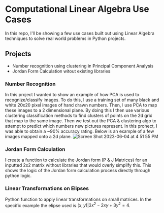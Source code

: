 
# Computational Linear Algebra Use Cases

In this repo, I'll be showing a few use cases built out using Linear Algebra techniques to solve real world problems in Python projects. 


## Projects

- Number recognition using clustering in Principal Component Analysis
- Jordan Form Calculation witout existing libraries





### Number Recognition

In this project I wanted to show an example of how PCA is used to recognize/classify images. To do this, I use a training set of many black and white 20x20 pixel images of hand drawn numbers. Then, I use PCA to map these images to a 2 dimensional plane. By doing this I then use various clustering classification methods to find clusters of points on the 2d grid that map to the same image. Then we test out the PCA & clustering algo to attempt to predict which numbers new pictures represent. In this prohect, I was able to obtain a ~90% accuracy rating. Below is an example of a few images mapped onto a 2d plane. 
![Screen Shot 2023-06-04 at 4 51 55 PM](https://github.com/ttight/linear_algebra/assets/78621047/55c6d9b9-418a-4604-8f1b-597ed9cbbe46)

### Jordan Form Calculation

I create a function to calculate the Jordan form (P & J Matrices) for an inputted 2x2 matrix without libraries that would overly simplify this. This shows the logic of the Jordan form calculation process directly through python logic. 

### Linear Transformations on Elipses

Python function to apply linear transformations on small matrices. In the specific example the elipse used is $(x, y) | 3x^2 - 2xy + 3y^2 = 4$.